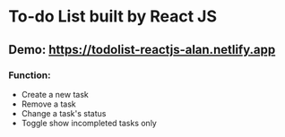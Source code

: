 # To-do List built by React JS
## Demo: https://todolist-reactjs-alan.netlify.app
### Function: 
  - Create a new task
  - Remove a task
  - Change a task's status
  - Toggle show incompleted tasks only 
